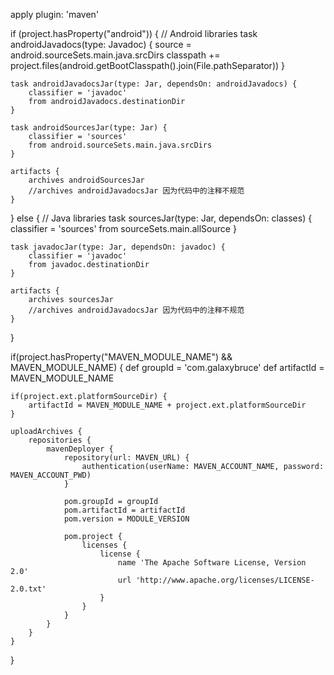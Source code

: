 apply plugin: 'maven'

if (project.hasProperty("android")) { // Android libraries
    task androidJavadocs(type: Javadoc) {
        source = android.sourceSets.main.java.srcDirs
        classpath += project.files(android.getBootClasspath().join(File.pathSeparator))
    }

    task androidJavadocsJar(type: Jar, dependsOn: androidJavadocs) {
        classifier = 'javadoc'
        from androidJavadocs.destinationDir
    }

    task androidSourcesJar(type: Jar) {
        classifier = 'sources'
        from android.sourceSets.main.java.srcDirs
    }

    artifacts {
        archives androidSourcesJar
        //archives androidJavadocsJar 因为代码中的注释不规范
    }

} else { // Java libraries
    task sourcesJar(type: Jar, dependsOn: classes) {
        classifier = 'sources'
        from sourceSets.main.allSource
    }
    
    task javadocJar(type: Jar, dependsOn: javadoc) {
        classifier = 'javadoc'
        from javadoc.destinationDir
    }

    artifacts {
        archives sourcesJar
        //archives androidJavadocsJar 因为代码中的注释不规范
    }
}

if(project.hasProperty("MAVEN_MODULE_NAME") && MAVEN_MODULE_NAME) {
    def groupId = 'com.galaxybruce'
    def artifactId = MAVEN_MODULE_NAME

    if(project.ext.platformSourceDir) {
        artifactId = MAVEN_MODULE_NAME + project.ext.platformSourceDir
    }

    uploadArchives {
        repositories {
            mavenDeployer {
                repository(url: MAVEN_URL) {
                    authentication(userName: MAVEN_ACCOUNT_NAME, password: MAVEN_ACCOUNT_PWD)
                }

                pom.groupId = groupId
                pom.artifactId = artifactId
                pom.version = MODULE_VERSION

                pom.project {
                    licenses {
                        license {
                            name 'The Apache Software License, Version 2.0'
                            url 'http://www.apache.org/licenses/LICENSE-2.0.txt'
                        }
                    }
                }
            }
        }
    }
}